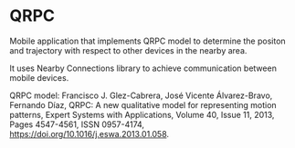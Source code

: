 # QRPC
Mobile application that implements QRPC model to determine the positon and trajectory with respect to other devices in the nearby area.

It uses Nearby Connections library to achieve communication between mobile devices.

QRPC model: 
Francisco J. Glez-Cabrera, José Vicente Álvarez-Bravo, Fernando Díaz,
QRPC: A new qualitative model for representing motion patterns,
Expert Systems with Applications,
Volume 40, Issue 11,
2013,
Pages 4547-4561,
ISSN 0957-4174,
https://doi.org/10.1016/j.eswa.2013.01.058.
